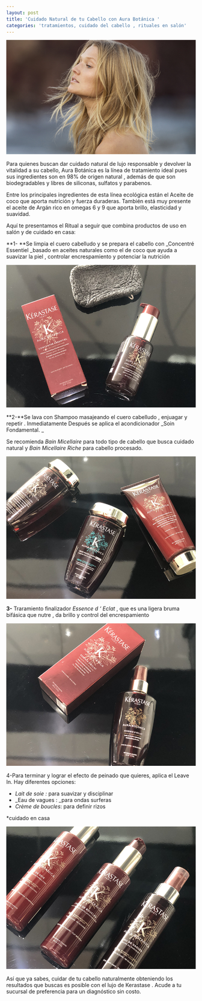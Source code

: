 ```yaml
---
layout: post
title: 'Cuidado Natural de tu Cabello con Aura Botánica '
categories: 'tratamientos, cuidado del cabello , rituales en salón'
---
```

![aura botánica, kerastase, natural hair, hair, natural care ](/img/uploads/aurabotanica.jpg)



Para quienes buscan  dar cuidado natural de lujo responsable y devolver la vitalidad a su cabello, Aura Botánica es la línea de tratamiento ideal pues sus ingredientes son en 98% de origen natural , además de que son biodegradables y libres de siliconas, sulfatos y parabenos.

Entre los principales ingredientes de esta línea ecológica están el Aceite de coco que aporta nutrición y fuerza duraderas. También está muy presente el aceite de Argán rico en omegas 6 y 9 que aporta brillo, elasticidad y suavidad.

Aquí te presentamos el Ritual a seguir que combina productos de uso en salón y de cuidado en casa: 

**1- **Se limpia el cuero cabelludo y se prepara el cabello con _Concentré Essentiel _basado en aceites naturales como el de coco que ayuda a suavizar la piel , controlar encrespamiento y potenciar la nutrición 

![concentré essentiel , aura botánica, natural hair, cuidado natural](/img/uploads/kerastase1.jpg)

**2️-**Se lava con Shampoo masajeando el cuero cabelludo , enjuagar y repetir . Inmediatamente Después se aplica el acondicionador _Soin Fondamental. _

Se recomienda _Bain Micellaire_ para todo tipo de cabello que busca cuidado natural y _Bain Micellaire Riche_ para cabello procesado.

![bain micellaire , bain micellaire riche , aura botánica, kerastase, cuidado del cabello, cabello natural , natural hair](/img/uploads/kerastase2.jpg)

**3-** Traramiento finalizador _Essence d ‘ Eclat_ , que es una ligera bruma bifásica que nutre , da brillo y control del encrespamiento 

![Essence d' Eclat , aura botánica, natural hair, cabello natural, cuidado natural ](/img/uploads/kerastase3.jpg)

4-Para terminar y lograr el efecto de peinado que quieres, aplica el Leave In. Hay diferentes opciones:

* _Lait de soie :_ para suavizar y disciplinar 
* _Eau de vagues : _para ondas surferas 
* _Crème de boucles_: para definir rizos 

\*cuidado en casa 

![](/img/uploads/kerastase4.jpg)

Así que ya sabes, cuidar de tu cabello naturalmente obteniendo los resultados que buscas es posible con el lujo de Kerastase  . Acude a tu sucursal de preferencia para un diagnóstico sin costo.
